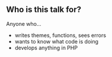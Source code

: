 ## Who is this talk for?

Anyone who...
* writes themes, functions, sees errors
* wants to know what code is doing
* develops anything in PHP
